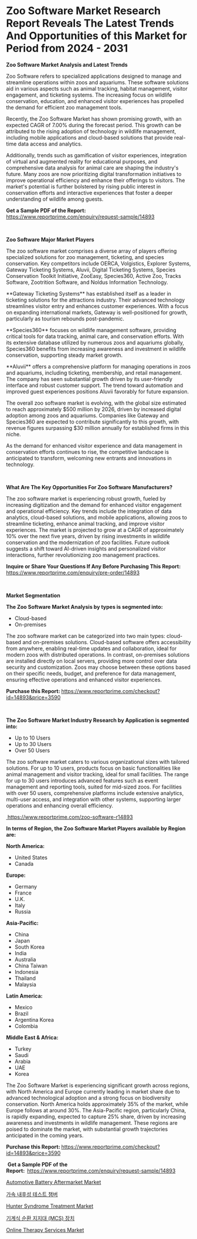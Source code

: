 <p><h1>Zoo Software Market Research Report Reveals The Latest Trends And Opportunities of this Market for Period from 2024 - 2031</h1></p><p><strong>Zoo Software Market Analysis and Latest Trends</strong></p>
<p><p>Zoo Software refers to specialized applications designed to manage and streamline operations within zoos and aquariums. These software solutions aid in various aspects such as animal tracking, habitat management, visitor engagement, and ticketing systems. The increasing focus on wildlife conservation, education, and enhanced visitor experiences has propelled the demand for efficient zoo management tools.</p><p>Recently, the Zoo Software Market has shown promising growth, with an expected CAGR of 7.00% during the forecast period. This growth can be attributed to the rising adoption of technology in wildlife management, including mobile applications and cloud-based solutions that provide real-time data access and analytics. </p><p>Additionally, trends such as gamification of visitor experiences, integration of virtual and augmented reality for educational purposes, and comprehensive data analysis for animal care are shaping the industry's future. Many zoos are now prioritizing digital transformation initiatives to improve operational efficiency and enhance their offerings to visitors. The market's potential is further bolstered by rising public interest in conservation efforts and interactive experiences that foster a deeper understanding of wildlife among guests.</p></p>
<p><strong>Get a Sample PDF of the Report:&nbsp;</strong> <a href="https://www.reportprime.com/enquiry/request-sample/14893">https://www.reportprime.com/enquiry/request-sample/14893</a></p>
<p>&nbsp;</p>
<p><strong>Zoo Software Major Market Players</strong></p>
<p><p>The zoo software market comprises a diverse array of players offering specialized solutions for zoo management, ticketing, and species conservation. Key competitors include OERCA, Volgistics, Explorer Systems, Gateway Ticketing Systems, Aluvii, Digital Ticketing Systems, Species Conservation Toolkit Initiative, ZooEasy, Species360, Active Zoo, Tracks Software, Zootrition Software, and Noldus Information Technology.</p><p>**Gateway Ticketing Systems** has established itself as a leader in ticketing solutions for the attractions industry. Their advanced technology streamlines visitor entry and enhances customer experiences. With a focus on expanding international markets, Gateway is well-positioned for growth, particularly as tourism rebounds post-pandemic.</p><p>**Species360** focuses on wildlife management software, providing critical tools for data tracking, animal care, and conservation efforts. With its extensive database utilized by numerous zoos and aquariums globally, Species360 benefits from increasing awareness and investment in wildlife conservation, supporting steady market growth.</p><p>**Aluvii** offers a comprehensive platform for managing operations in zoos and aquariums, including ticketing, membership, and retail management. The company has seen substantial growth driven by its user-friendly interface and robust customer support. The trend toward automation and improved guest experiences positions Aluvii favorably for future expansion.</p><p>The overall zoo software market is evolving, with the global size estimated to reach approximately $500 million by 2026, driven by increased digital adoption among zoos and aquariums. Companies like Gateway and Species360 are expected to contribute significantly to this growth, with revenue figures surpassing $30 million annually for established firms in this niche.</p><p>As the demand for enhanced visitor experience and data management in conservation efforts continues to rise, the competitive landscape is anticipated to transform, welcoming new entrants and innovations in technology.</p></p>
<p>&nbsp;</p>
<p><strong>What Are The Key Opportunities For Zoo Software Manufacturers?</strong></p>
<p><p>The zoo software market is experiencing robust growth, fueled by increasing digitization and the demand for enhanced visitor engagement and operational efficiency. Key trends include the integration of data analytics, cloud-based solutions, and mobile applications, allowing zoos to streamline ticketing, enhance animal tracking, and improve visitor experiences. The market is projected to grow at a CAGR of approximately 10% over the next five years, driven by rising investments in wildlife conservation and the modernization of zoo facilities. Future outlook suggests a shift toward AI-driven insights and personalized visitor interactions, further revolutionizing zoo management practices.</p></p>
<p><strong>Inquire or Share Your Questions If Any Before Purchasing This Report:</strong> <a href="https://www.reportprime.com/enquiry/pre-order/14893">https://www.reportprime.com/enquiry/pre-order/14893</a></p>
<p>&nbsp;</p>
<p><strong>Market Segmentation</strong></p>
<p><strong>The Zoo Software Market Analysis by types is segmented into:</strong></p>
<p><ul><li>Cloud-based</li><li>On-premises</li></ul></p>
<p><p>The zoo software market can be categorized into two main types: cloud-based and on-premises solutions. Cloud-based software offers accessibility from anywhere, enabling real-time updates and collaboration, ideal for modern zoos with distributed operations. In contrast, on-premises solutions are installed directly on local servers, providing more control over data security and customization. Zoos may choose between these options based on their specific needs, budget, and preference for data management, ensuring effective operations and enhanced visitor experiences.</p></p>
<p><strong>Purchase this Report:&nbsp;</strong><a href="https://www.reportprime.com/checkout?id=14893&price=3590">https://www.reportprime.com/checkout?id=14893&price=3590</a></p>
<p>&nbsp;</p>
<p><strong>The Zoo Software Market Industry Research by Application is segmented into:</strong></p>
<p><ul><li>Up to 10 Users</li><li>Up to 30 Users</li><li>Over 50 Users</li></ul></p>
<p><p>The zoo software market caters to various organizational sizes with tailored solutions. For up to 10 users, products focus on basic functionalities like animal management and visitor tracking, ideal for small facilities. The range for up to 30 users introduces advanced features such as event management and reporting tools, suited for mid-sized zoos. For facilities with over 50 users, comprehensive platforms include extensive analytics, multi-user access, and integration with other systems, supporting larger operations and enhancing overall efficiency.</p></p>
<p><a href="https://www.reportprime.com/zoo-software-r14893">&nbsp;https://www.reportprime.com/zoo-software-r14893</a></p>
<p><strong>In terms of Region, the Zoo Software Market Players available by Region are:</strong></p>
<p>
    <p> <strong> North America: </strong>
        <ul>
            <li>United States</li>
            <li>Canada</li>
        </ul>
        </p> 
    <p> <strong> Europe: </strong>
        <ul>
            <li>Germany</li>
            <li>France</li>
            <li>U.K.</li>
            <li>Italy</li>
            <li>Russia</li>
        </ul>
        </p> 
    <p> <strong> Asia-Pacific: </strong>
        <ul>
            <li>China</li>
            <li>Japan</li>
            <li>South Korea</li>
            <li>India</li>
            <li>Australia</li>
            <li>China Taiwan</li>
            <li>Indonesia</li>
            <li>Thailand</li>
            <li>Malaysia</li>
        </ul>
        </p> 
    <p> <strong> Latin America: </strong>
        <ul>
            <li>Mexico</li>
            <li>Brazil</li>
            <li>Argentina Korea</li>
            <li>Colombia</li>
        </ul>
        </p> 
    <p> <strong> Middle East & Africa: </strong>
        <ul>
            <li>Turkey</li>
            <li>Saudi</li>
            <li>Arabia</li>
            <li>UAE</li>
            <li>Korea</li>
        </ul>
    </p>
    </p>
<p><p>The Zoo Software Market is experiencing significant growth across regions, with North America and Europe currently leading in market share due to advanced technological adoption and a strong focus on biodiversity conservation. North America holds approximately 35% of the market, while Europe follows at around 30%. The Asia-Pacific region, particularly China, is rapidly expanding, expected to capture 25% share, driven by increasing awareness and investments in wildlife management. These regions are poised to dominate the market, with substantial growth trajectories anticipated in the coming years.</p></p>
<p><strong>Purchase this Report: </strong><a href="https://www.reportprime.com/checkout?id=14893&price=3590">https://www.reportprime.com/checkout?id=14893&price=3590</a></p>
<p>&nbsp;<strong>Get a Sample PDF of the Report:&nbsp;&nbsp;</strong><a href="https://www.reportprime.com/enquiry/request-sample/14893">https://www.reportprime.com/enquiry/request-sample/14893</a></p>
<p><strong></strong></p>
<p><p><a href="https://www.linkedin.com/pulse/what-factors-influence-automotive-battery-aftermarket-market-qdh9f?trackingId=a528G%2B9XRr24%2FTa9WYnSlw%3D%3D">Automotive Battery Aftermarket Market</a></p><p><a href="https://medium.com/@vlcostes/accelerated-weathering-test-chamber-market-%EC%9D%98-%EA%B8%80%EB%A1%9C%EB%B2%8C-%EC%8B%9C%EC%9E%A5-%EA%B0%9C%EC%9A%94%EB%8A%94-%EC%A0%84-%EC%84%B8%EA%B3%84-%EB%B0%8F-%EC%A3%BC%EC%9A%94-%EC%8B%9C%EC%9E%A5%EC%9D%98-%EC%82%B0%EC%97%85%EC%97%90-%EC%98%81%ED%96%A5%EC%9D%84-%EB%AF%B8%EC%B9%98%EB%8A%94-%EC%A3%BC%EC%9A%94-%ED%8A%B8%EB%A0%8C%EB%93%9C%EC%97%90-%EB%8C%80%ED%95%9C-%EB%8F%85%ED%8A%B9%ED%95%9C-33ff7968d787">가속 내후성 테스트 챔버</a></p><p><a href="https://www.linkedin.com/pulse/how-hunter-syndrome-treatment-market-evolved-key-trends-mbcsf?trackingId=juG6Oac4TKSecMbraOr4Sw%3D%3D">Hunter Syndrome Treatment Market</a></p><p><a href="https://medium.com/@vlcostes/%EC%84%B8%EA%B3%84-mechanical-circulatory-support-mcs-device-market-%EC%9D%80-2024%EC%97%90%EC%84%9C-2031%EB%A1%9C-%EC%97%B0%ED%8F%89%EA%B7%A0-%EC%A6%9D%EA%B0%80%EC%9C%A8%EC%9D%84-%EB%B3%B4%EC%9D%BC-%EA%B2%83%EC%9C%BC%EB%A1%9C-%EC%98%88%EC%83%81%EB%90%A9%EB%8B%88%EB%8B%A4-bbe95c071569">기계식 순환 지지대 (MCS) 장치</a></p><p><a href="https://github.com/sofayahoo2023/Market-Research-Report-List-6/blob/main/online-therapy-services-market.md">Online Therapy Services Market</a></p></p>
